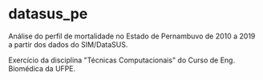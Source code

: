 # datasus_pe
Análise do perfil de mortalidade no Estado de Pernambuvo de 2010 a 2019 a partir dos dados do SIM/DataSUS.

Exercício da disciplina "Técnicas Computacionais" do Curso de Eng. Biomédica da UFPE.
